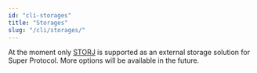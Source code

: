 ```yaml
---
id: "cli-storages"
title: "Storages"
slug: "/cli/storages/"
---
```


At the moment only [STORJ](/testnet/cli/storages/storj) is supported as an external storage solution for Super Protocol. More options will be available in the future.